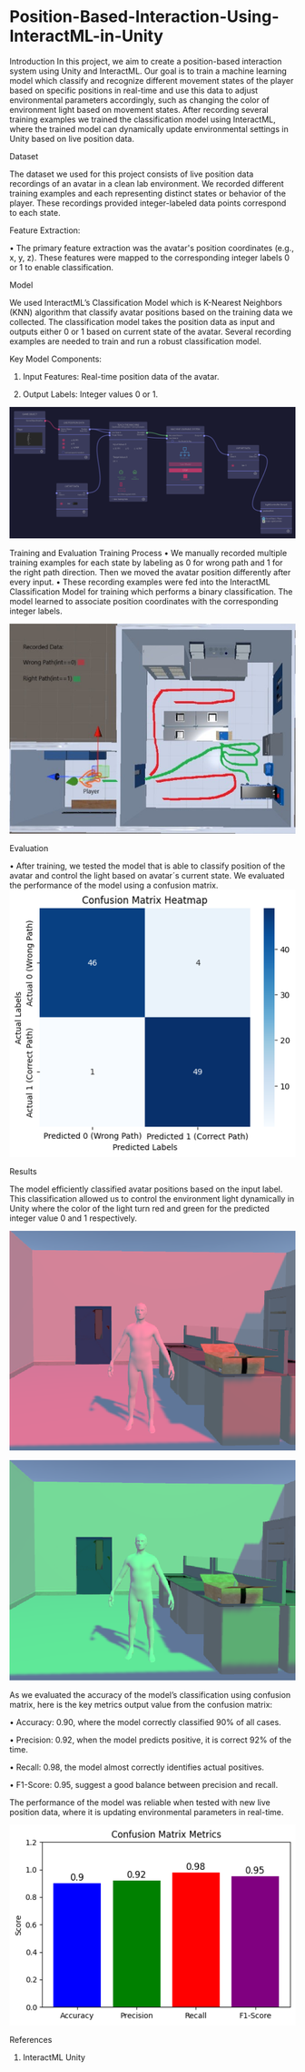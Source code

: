 # Position-Based-Interaction-Using-InteractML-in-Unity
Introduction
In this project, we aim to create a position-based interaction system using Unity and
InteractML. Our goal is to train a machine learning model which classify and recognize
different movement states of the player based on specific positions in real-time and use
this data to adjust environmental parameters accordingly, such as changing the color of
environment light based on movement states. After recording several training examples
we trained the classification model using InteractML, where the trained model can
dynamically update environmental settings in Unity based on live position data.

Dataset

The dataset we used for this project consists of live position data recordings of an
avatar in a clean lab environment. We recorded different training examples and each
representing distinct states or behavior of the player. These recordings provided
integer-labeled data points correspond to each state.

Feature Extraction:

• The primary feature extraction was the avatar's position coordinates (e.g., x, y, z).
These features were mapped to the corresponding integer labels 0 or 1 to enable
classification.

Model

We used InteractML’s Classification Model which is K-Nearest Neighbors (KNN)
algorithm that classify avatar positions based on the training data we collected. The
classification model takes the position data as input and outputs either 0 or 1 based on
current state of the avatar. Several recording examples are needed to train and run a
robust classification model.

Key Model Components:

1. Input Features: Real-time position data of the avatar.
   
2. Output Labels: Integer values 0 or 1.
   

![image alt](https://github.com/injamul-abeg/Position-Based-Interaction-Using-InteractML-in-Unity/blob/main/Model.png)

Training and Evaluation
Training Process
• We manually recorded multiple training examples for each state by labeling as 0
for wrong path and 1 for the right path direction. Then we moved the avatar
position differently after every input.
• These recording examples were fed into the InteractML Classification Model for
training which performs a binary classification. The model learned to associate
position coordinates with the corresponding integer labels.

![image alt](https://github.com/injamul-abeg/Position-Based-Interaction-Using-InteractML-in-Unity/blob/main/Data%20Recording.jpg)

Evaluation

• After training, we tested the model that is able to classify position of the avatar
and control the light based on avatar´s current state. We evaluated the
performance of the model using a confusion matrix.
![image alt](https://github.com/injamul-abeg/Position-Based-Interaction-Using-InteractML-in-Unity/blob/main/Heat%20Map.png)

Results

The model efficiently classified avatar positions based on the input label. This
classification allowed us to control the environment light dynamically in Unity where the
color of the light turn red and green for the predicted integer value 0 and 1 respectively.

![image alt](https://github.com/injamul-abeg/Position-Based-Interaction-Using-InteractML-in-Unity/blob/main/Red.png)

![image alt](https://github.com/injamul-abeg/Position-Based-Interaction-Using-InteractML-in-Unity/blob/main/Green.png)

As we evaluated the accuracy of the model’s classification using confusion matrix, here
is the key metrics output value from the confusion matrix:

• Accuracy: 0.90, where the model correctly classified 90% of all cases.

• Precision: 0.92, when the model predicts positive, it is correct 92% of the time.

• Recall: 0.98, the model almost correctly identifies actual positives.

• F1-Score: 0.95, suggest a good balance between precision and recall.

The performance of the model was reliable when tested with new live position data,
where it is updating environmental parameters in real-time.

![image alt](https://github.com/injamul-abeg/Position-Based-Interaction-Using-InteractML-in-Unity/blob/main/Result.png)

References

1. InteractML Unity
 
